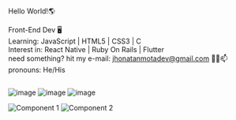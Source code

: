 Hello World!🌎

Front-End Dev 🖥 <br>
Learning: JavaScript | HTML5 | CSS3 | C <br>
Interest in: React Native | Ruby On Rails | Flutter <br>
need something? hit my e-mail: jhonatanmotadev@gmail.com 📧📩📫 <br>
pronouns: He/His <br>

##

![image](https://user-images.githubusercontent.com/119200828/205444722-60f9ad8d-66a8-4760-b913-263317888aa3.png)
![image](https://user-images.githubusercontent.com/119200828/205444748-1854838d-1c4e-43be-a1d4-33ca8b381c5f.png)
![image](https://user-images.githubusercontent.com/119200828/205444797-7792e55d-f251-41e5-8e5c-9e494ccadb9a.png)

![Component 1](https://user-images.githubusercontent.com/119200828/208146153-4c3cb453-f647-466e-a8b0-6b43a80e0efe.png)
![Component 2](https://user-images.githubusercontent.com/119200828/208148420-47b33493-502a-49a7-aecd-762007a2a952.png)

##
